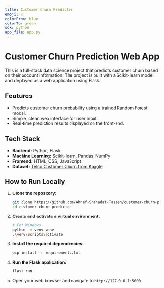 ```yaml
---
title: Customer Churn Predictor
emoji: 📈
colorFrom: blue
colorTo: green
sdk: python
app_file: app.py
---
```

# Customer Churn Prediction Web App

This is a full-stack data science project that predicts customer churn based on their account information. The project is built with a Scikit-learn model and deployed as a web application using Flask.

## Features

-   Predicts customer churn probability using a trained Random Forest model.
-   Simple, clean web interface for user input.
-   Real-time prediction results displayed on the front-end.

## Tech Stack

-   **Backend:** Python, Flask
-   **Machine Learning:** Scikit-learn, Pandas, NumPy
-   **Frontend:** HTML, CSS, JavaScript
-   **Dataset:** [Telco Customer Churn from Kaggle](https://www.kaggle.com/datasets/blastchar/telco-customer-churn)

## How to Run Locally

1.  **Clone the repository:**
    ```bash
    git clone https://github.com/Ahnaf-Shahadat-Taseen/customer-churn-predictor.git
    cd customer-churn-predictor
    ```

2.  **Create and activate a virtual environment:**
    ```bash
    # For Windows
    python -m venv venv
    .\venv\Scripts\activate
    ```

3.  **Install the required dependencies:**
    ```bash
    pip install -r requirements.txt
    ```

4.  **Run the Flask application:**
    ```bash
    flask run
    ```
5.  Open your web browser and navigate to `http://127.0.0.1:5000`.
